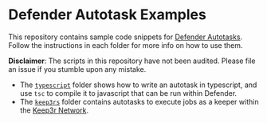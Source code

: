 # Defender Autotask Examples

This repository contains sample code snippets for [Defender Autotasks](https://docs.openzeppelin.com/defender/autotasks). Follow the instructions in each folder for more info on how to use them.

**Disclaimer**: The scripts in this repository have not been audited. Please file an issue if you stumble upon any mistake.

- The [`typescript`](typescript) folder shows how to write an autotask in typescript, and use `tsc` to compile it to javascript that can be run within Defender.
- The [`keep3rs`](keep3rs) folder contains autotasks to execute jobs as a keeper within the [Keep3r Network](https://keep3r.network/).

